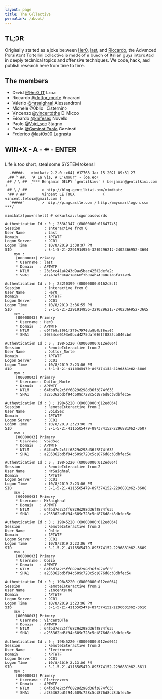 ```yaml
---
layout: page
title: The Collective
permalink: /about/
---
```


## TL;DR
Originally started as a joke between [Her0](https://twitter.com/Her0_IT), [last](https://twitter.com/last0x00), and [Riccardo](https://twitter.com/dottor_morte), the Advanced Persistent Tortellini collective is made of a bunch of Italian guys interested in deeply technical topics and offensive techniques. We code, hack, and publish research here from time to time. 

## The members
- Devid [@Her0_IT](https://twitter.com/Her0_IT) Lana
- Riccardo [@dottor_morte](https://twitter.com/dottor_morte) Ancarani
- Valerio [@mrsaighnal](https://twitter.com/mrsaighnal) Alessandroni
- Michele [@0blio_](https://twitter.com/0blio_) Cisternino
- Vincenzo [@vincentdthe](https://twitter.com/vincentdthe) Di Micco
- Edoardo [@knifesec](https://twitter.com/knifesec) Novello
- Paolo [@Void_sec](https://twitter.com/Void_sec) Stagno
- Paolo [@CaminatiPaolo](https://twitter.com/CaminatiPaolo) Caminati
- Federico [@last0x00](https://twitter.com/last0x00) Lagrasta

## WIN+X - A - ⬅️ - ENTER
Life is too short, steal some SYSTEM tokens!

```
  .#####.   mimikatz 2.2.0 (x64) #17763 Jan 15 2021 09:31:27
 .## ^ ##.  "A La Vie, A L'Amour" - (oe.eo)
 ## / \ ##  /*** Benjamin DELPY `gentilkiwi` ( benjamin@gentilkiwi.com )
 ## \ / ##       > http://blog.gentilkiwi.com/mimikatz
 '## v ##'       Vincent LE TOUX             ( vincent.letoux@gmail.com )
  '#####'        > http://pingcastle.com / http://mysmartlogon.com   ***/

mimikatz(powershell) # sekurlsa::logonpasswords

Authentication Id : 0 ; 23361347 (00000000:01647743)
Session           : Interactive from 0
User Name         : last
Domain            : APTWTF
Logon Server      : DC01
Logon Time        : 10/8/2019 2:38:07 PM
SID               : S-1-5-21-2291914956-3290296217-2402366952-3604
	msv :	
	 [00000003] Primary
	 * Username : last
	 * Domain   : APTWTF
	 * NTLM     : 23e5cc41a8243d9aa5bac42502defa2d
	 * SHA1     : e12e3efc409c70460f3b34eba43496a66f47a82b

Authentication Id : 0 ; 23250399 (00000000:0162c5df)
Session           : Interactive from 0
User Name         : Her0
Domain            : APTWTF
Logon Server      : DC01
Logon Time        : 10/8/2019 2:36:55 PM
SID               : S-1-5-21-2291914956-3290296217-2402366952-3605
	msv :	
	 [00000003] Primary
	 * Username : Her0
	 * Domain   : APTWTF
	 * NTLM     : d947b8a5091f370c7976da8b0b56ea67
	 * SHA1     : 30554ce0193e0bcd4275daf696ff0835cb046cbd

Authentication Id : 0 ; 19845220 (00000000:012ed064)
Session           : RemoteInteractive from 2
User Name         : Dottor_Morte
Domain            : APTWTF
Logon Server      : DC01
Logon Time        : 10/8/2019 2:23:06 PM
SID               : S-1-5-21-4116505479-897374152-2296881962-3606
	msv :	
	 [00000003] Primary
	 * Username : Dottor_Morte
	 * Domain   : APTWTF
	 * NTLM     : 64fbd7e2c5ff6829d298d36f2874f633
	 * SHA1     : a285362bd5f94c609c728c5c1876d8cb8dbfec5e

Authentication Id : 0 ; 19845220 (00000000:012ed064)
Session           : RemoteInteractive from 2
User Name         : VoidSec
Domain            : APTWTF
Logon Server      : DC01
Logon Time        : 10/8/2019 2:23:06 PM
SID               : S-1-5-21-4116505479-897374152-2296881962-3607
	msv :	
	 [00000003] Primary
	 * Username : VoidSec
	 * Domain   : APTWTF
	 * NTLM     : 64fbd7e2c5ff6829d298d36f2874f633
	 * SHA1     : a285362bd5f94c609c728c5c1876d8cb8dbfec5e
   
Authentication Id : 0 ; 19845220 (00000000:012ed064)
Session           : RemoteInteractive from 2
User Name         : MrSaighnal
Domain            : APTWTF
Logon Server      : DC01
Logon Time        : 10/8/2019 2:23:06 PM
SID               : S-1-5-21-4116505479-897374152-2296881962-3608
	msv :	
	 [00000003] Primary
	 * Username : MrSaighnal
	 * Domain   : APTWTF
	 * NTLM     : 64fbd7e2c5ff6829d298d36f2874f633
	 * SHA1     : a285362bd5f94c609c728c5c1876d8cb8dbfec5e

Authentication Id : 0 ; 19845220 (00000000:012ed064)
Session           : RemoteInteractive from 2
User Name         : Oblio
Domain            : APTWTF
Logon Server      : DC01
Logon Time        : 10/8/2019 2:23:06 PM
SID               : S-1-5-21-4116505479-897374152-2296881962-3609
	msv :	
	 [00000003] Primary
	 * Username : Oblio
	 * Domain   : APTWTF
	 * NTLM     : 64fbd7e2c5ff6829d298d36f2874f633
	 * SHA1     : a285362bd5f94c609c728c5c1876d8cb8dbfec5e

Authentication Id : 0 ; 19845220 (00000000:012ed064)
Session           : RemoteInteractive from 2
User Name         : VincentDThe
Domain            : APTWTF
Logon Server      : DC01
Logon Time        : 10/8/2019 2:23:06 PM
SID               : S-1-5-21-4116505479-897374152-2296881962-3610
	msv :	
	 [00000003] Primary
	 * Username : VincentDThe
	 * Domain   : APTWTF
	 * NTLM     : 64fbd7e2c5ff6829d298d36f2874f633
	 * SHA1     : a285362bd5f94c609c728c5c1876d8cb8dbfec5e
   
Authentication Id : 0 ; 19845220 (00000000:012ed064)
Session           : RemoteInteractive from 2
User Name         : Electroxero
Domain            : APTWTF
Logon Server      : DC01
Logon Time        : 10/8/2019 2:23:06 PM
SID               : S-1-5-21-4116505479-897374152-2296881962-3611
	msv :	
	 [00000003] Primary
	 * Username : Electroxero
	 * Domain   : APTWTF
	 * NTLM     : 64fbd7e2c5ff6829d298d36f2874f633
	 * SHA1     : a285362bd5f94c609c728c5c1876d8cb8dbfec5e
```

